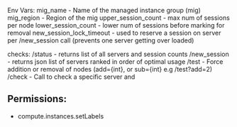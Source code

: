 Env Vars:
mig_name - Name of the managed instance group (mig)
mig_region - Region of the mig
upper_session_count - max num of sessions per node
lower_session_count - lower num of sessions before marking for removal
new_session_lock_timeout - used to reserve a session on server per /new_session call (prevents one server getting over loaded)

checks:
/status - returns list of all servers and session counts
/new_session - returns json list of servers ranked in order of optimal usage
/test - Force addition or removal of nodes (add={int}, or sub={int} e.g /test?add=2) 
/check - Call to check a specific server and 


Permissions:
- 
- compute.instances.setLabels
